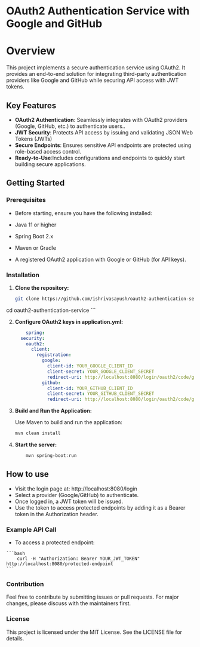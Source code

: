 # OAuth2 Authentication Service with Google and GitHub

# Overview
This project implements a secure authentication service using OAuth2. It provides an end-to-end solution for integrating third-party authentication providers like Google and GitHub while securing API access with JWT tokens.

## Key Features

- **OAuth2 Authentication**: Seamlessly integrates with OAuth2 providers (Google, GitHub, etc.) to authenticate users..
- **JWT Security**: Protects API access by issuing and validating JSON Web Tokens (JWTs)
- **Secure Endpoints**: Ensures sensitive API endpoints are protected using role-based access control.
- **Ready-to-Use**:Includes configurations and endpoints to quickly start building secure applications.

## Getting Started

### Prerequisites

- Before starting, ensure you have the following installed:

-    Java 11 or higher
-    Spring Boot 2.x
-    Maven or Gradle
-    A registered OAuth2 application with Google or GitHub (for API keys).
### Installation

1. **Clone the repository:**

    ```bash
    git clone https://github.com/ishrivasayush/oauth2-authentication-service.git
cd oauth2-authentication-service
    ```

2. **Configure OAuth2 keys in application.yml:**

    ```yaml
        spring:
      security:
        oauth2:
          client:
            registration:
              google:
                client-id: YOUR_GOOGLE_CLIENT_ID
                client-secret: YOUR_GOOGLE_CLIENT_SECRET
                redirect-uri: http://localhost:8080/login/oauth2/code/google
              github:
                client-id: YOUR_GITHUB_CLIENT_ID
                client-secret: YOUR_GITHUB_CLIENT_SECRET
                redirect-uri: http://localhost:8080/login/oauth2/code/github
     ```

3. **Build and Run the Application:**

    Use Maven to build and run the application:

    ```bash
    mvn clean install
    ```

4. **Start the server:**
    ```bash
        mvn spring-boot:run
     ```
## How to use
-    Visit the login page at: http://localhost:8080/login
-    Select a provider (Google/GitHub) to authenticate.
-    Once logged in, a JWT token will be issued.
-    Use the token to access protected endpoints by adding it as a Bearer token in the Authorization header.
    
### Example API Call 

-    To access a protected endpoint:
  
    ```bash
        curl -H "Authorization: Bearer YOUR_JWT_TOKEN" http://localhost:8080/protected-endpoint
    ```
### Contribution
Feel free to contribute by submitting issues or pull requests. For major changes, please discuss with the maintainers first.
### License
This project is licensed under the MIT License. See the LICENSE file for details.
